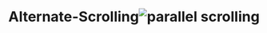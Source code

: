 # Alternate-Scrolling![parallel scrolling](https://user-images.githubusercontent.com/99525664/156364693-89fed827-e7de-426e-8209-39584f2f7dbb.jpg)
